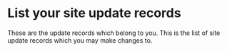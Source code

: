 List your site update records
=============================

These are the update records which belong to you. This is the list of
site update records which you may make changes to.